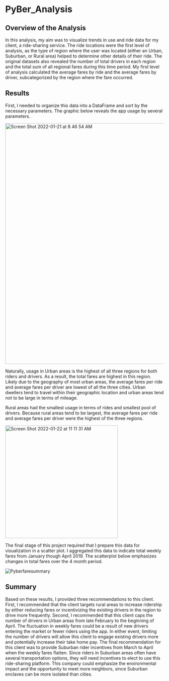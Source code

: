 # PyBer_Analysis

## Overview of the Analysis ##

In this analysis, my aim was to visualize trends in use and ride data for my client, a ride-sharing service. The ride locations were the first level of analysis, as the type of region where the user was located (either an Urban, Suburban, or Rural area) helped to determine other details of their ride. The original datasets also revealed the number of total drivers in each region and the total sum of all regional fares during this time period. My first level of analysis calculated the average fares by ride and the average fares by driver, subcategorized by the region where the fare occurred.  

## Results ##
First, I needed to organize this data into a DataFrame and sort by the necessary parameters. The graphic below reveals the app usage by several parameters. 

<img width="764" alt="Screen Shot 2022-01-21 at 8 46 54 AM" src="https://user-images.githubusercontent.com/95657458/150537661-c9f7dcef-e32b-4786-b258-34a5d9feb10b.png">

Naturally, usage in Urban areas is the highest of all three regions for both riders and drivers. As a result, the total fares are highest in this region. Likely due to the geography of most urban areas, the average fares per ride and average fares per driver are lowest of all the three cities. Urban dwellers tend to travel within their geographic location and urban areas tend not to be large in terms of mileage.

Rural areas had the smallest usage in terms of rides and smallest pool of drivers. Because rural areas tend to be largest, the average fares per ride and average fares per driver were the highest of the three regions. 

<img width="358" alt="Screen Shot 2022-01-22 at 11 11 31 AM" src="https://user-images.githubusercontent.com/95657458/150646562-e5f90816-2a35-4f06-8e31-7520dae38ac8.png">


The final stage of this project required that I prepare this data for visualization in a scatter plot. I aggregated this data to indicate total weekly fares from January though April 2019. The scatterplot below emphasizes changes in total fares over the 4 month period.

![Pyberfaresummary](https://user-images.githubusercontent.com/95657458/150646574-24c88d98-bbbc-40d9-8807-c2343a7bc18e.png)


## Summary ##

Based on these results, I provided three recommendations to this client. First, I recommended that the client targets rural areas to increase ridership by either reducing fares or incentivizing the existing drivers in the region to drive more frequently. Second, I recommended that this client caps the number of drivers in Urban areas from late February to the beginning of April. The fluctuation in weekly fares could be a result of new drivers entering the market or fewer riders using the app. In either event, limiting the number of drivers will allow this client to engage existing drivers more and potentially increase their take home pay. The final recommendation for this client was to provide Suburban rider incentives from March to April when the weekly fares flatten. Since riders in Suburban areas often have several transportation options, they will need incentives to elect to use this ride-sharing platform. This company could emphasize the environmental impact and the opportunity to meet more neighbors, since Suburban enclaves can be more isolated than cities. 
